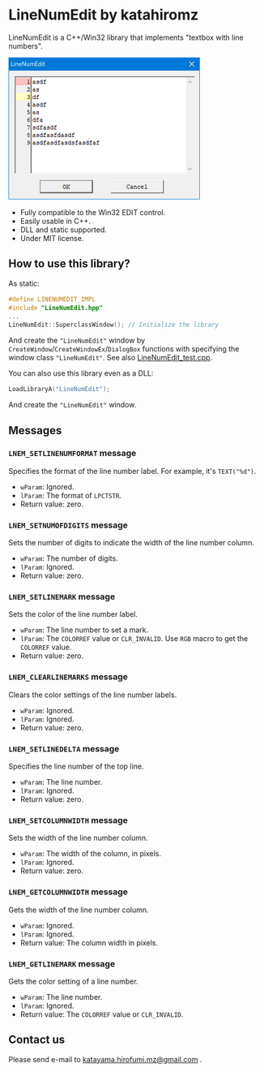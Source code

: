 # LineNumEdit by katahiromz

LineNumEdit is a C++/Win32 library that implements "textbox with line numbers".

![Screenshot](screenshot.png)

- Fully compatible to the Win32 EDIT control.
- Easily usable in C++.
- DLL and static supported.
- Under MIT license.

## How to use this library?

As static:

```c
#define LINENUMEDIT_IMPL
#include "LineNumEdit.hpp"
...
LineNumEdit::SuperclassWindow(); // Initialize the library
```

And create the `"LineNumEdit"` window by
`CreateWindow`/`CreateWindowEx`/`DialogBox` functions
with specifying the window class `"LineNumEdit"`. See also [LineNumEdit_test.cpp](LineNumEdit_test.cpp).

You can also use this library even as a DLL:

```c
LoadLibraryA("LineNumEdit");
```

And create the `"LineNumEdit"` window.

## Messages

### `LNEM_SETLINENUMFORMAT` message

Specifies the format of the line number label. For example, it's `TEXT("%d")`.

- `wParam`: Ignored.
- `lParam`: The format of `LPCTSTR`.
- Return value: zero.

### `LNEM_SETNUMOFDIGITS` message

Sets the number of digits to indicate the width of the line number column.

- `wParam`: The number of digits.
- `lParam`: Ignored.
- Return value: zero.

### `LNEM_SETLINEMARK` message

Sets the color of the line number label.

- `wParam`: The line number to set a mark.
- `lParam`: The `COLORREF` value or `CLR_INVALID`. Use `RGB` macro to get the `COLORREF` value.
- Return value: zero.

### `LNEM_CLEARLINEMARKS` message

Clears the color settings of the line number labels.

- `wParam`: Ignored.
- `lParam`: Ignored.
- Return value: zero.

### `LNEM_SETLINEDELTA` message

Specifies the line number of the top line.

- `wParam`: The line number.
- `lParam`: Ignored.
- Return value: zero.

### `LNEM_SETCOLUMNWIDTH` message

Sets the width of the line number column.

- `wParam`: The width of the column, in pixels.
- `lParam`: Ignored.
- Return value: zero.

### `LNEM_GETCOLUMNWIDTH` message

Gets the width of the line number column.

- `wParam`: Ignored.
- `lParam`: Ignored.
- Return value: The column width in pixels.

### `LNEM_GETLINEMARK` message

Gets the color setting of a line number.

- `wParam`: The line number.
- `lParam`: Ignored.
- Return value: The `COLORREF` value or `CLR_INVALID`.

## Contact us

Please send e-mail to katayama.hirofumi.mz@gmail.com .
